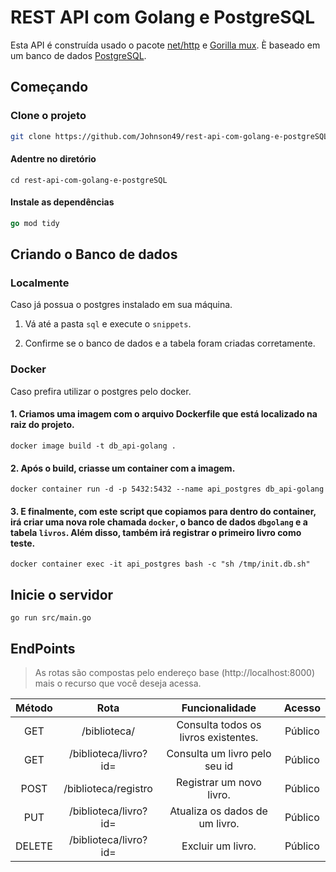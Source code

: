 # REST API com Golang e PostgreSQL

Esta API é construída usado o pacote [net/http](https://pkg.go.dev/net/http) e [Gorilla mux](https://github.com/gorilla/mux). È baseado em um banco de dados [PostgreSQL](https://www.postgresql.org/).

## Começando

### Clone o projeto

```bash
git clone https://github.com/Johnson49/rest-api-com-golang-e-postgreSQL
```

#### Adentre no diretório 
```shell
cd rest-api-com-golang-e-postgreSQL
```

####  Instale as dependências

```go 
go mod tidy
```


## Criando o Banco de dados

### Localmente

Caso já possua o postgres instalado em sua máquina.

1. Vá até a pasta `sql` e execute o `snippets`.

2. Confirme se o banco de dados e a tabela foram criadas corretamente.

### Docker

Caso prefira utilizar o postgres pelo docker.

#### 1. Criamos uma imagem com o arquivo Dockerfile que está localizado na raiz do projeto.

```shell
docker image build -t db_api-golang .
```


#### 2. Após o build, criasse um container com a imagem.

```
docker container run -d -p 5432:5432 --name api_postgres db_api-golang
```


#### 3. E finalmente, com este script que copiamos para dentro do container, irá criar uma nova role chamada `docker`, o banco de dados `dbgolang` e a tabela `livros`. Além disso, também irá registrar o primeiro livro como teste.

```
docker container exec -it api_postgres bash -c "sh /tmp/init.db.sh"
```


##  Inicie o servidor 


```
go run src/main.go
```

## EndPoints

> As rotas são compostas pelo endereço base (http://localhost:8000) mais o recurso que você deseja acessa.

|Método|Rota| Funcionalidade| Acesso |
|:-------:|:-----:|:------:|:------:|
|GET | /biblioteca/ | Consulta todos os livros existentes.| Público |
|GET |  /biblioteca/livro?id= | Consulta um livro pelo seu id| Público |
|POST | /biblioteca/registro | Registrar um novo livro. | Público |
| PUT | /biblioteca/livro?id= | Atualiza os dados de um livro.| Público |
| DELETE | /biblioteca/livro?id= |  Excluir um livro. | Público |

